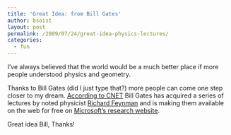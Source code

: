 ```yaml
---
title: 'Great Idea: from Bill Gates'
author: bsoist
layout: post
permalink: /2009/07/24/great-idea-physics-lectures/
categories:
  - fun
---
```

I&#8217;ve always believed that the world would be a much better place if more people understood physics and geometry.

Thanks to Bill Gates (did I just type that?) more people can come one step closer to my dream. [According to CNET][1] Bill Gates has acquired a series of lectures by noted physicist [Richard Feynman][2] and is making them available on the web for free on [Microsoft&#8217;s research website][3].

Great idea Bill, Thanks!

 [1]: http://news.cnet.com/8301-13860_3-10286732-56.html
 [2]: http://en.wikipedia.org/wiki/Richard_Feynman
 [3]: http://research.microsoft.com/apps/tools/tuva/index.html

